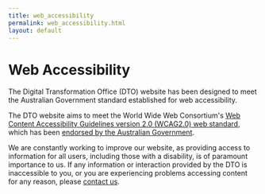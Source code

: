 ```yaml
---
title: web_accessibility
permalink: web_accessibility.html
layout: default
---
```

Web Accessibility
=================

The Digital Transformation Office (DTO) website has been designed to meet the Australian Government standard established for web accessibility.

The DTO website aims to meet the World Wide Web Consortium's [Web Content Accessibility Guidelines version 2.0 (](http://www.w3.org/TR/WCAG20/)[WCAG](http://www.w3.org/TR/WCAG20/)[2.0) web standard](http://www.w3.org/TR/WCAG20/), which has been [endorsed by the Australian Government](http://www.finance.gov.au/publications/wcag-2-implementation/foi_act_and_information_publication_scheme.md).

We are constantly working to improve our website, as providing access to information for all users, including those with a disability, is of paramount importance to us. If any information or interaction provided by the DTO is inaccessible to you, or you are experiencing problems accessing content for any reason, please [contact us](../foi_act_and_information_publication_scheme.md).

